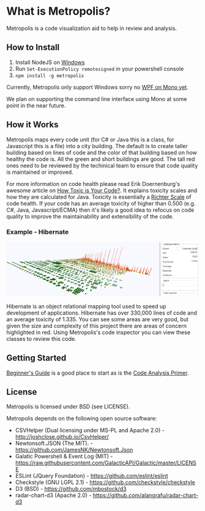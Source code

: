 # What is Metropolis?

Metropolis is a code visualization aid to help in review and analysis.

## How to Install

1. Install NodeJS on [Windows](https://nodejs.org/dist/v6.1.0/node-v6.1.0-x64.msi)
2. Run `Set-ExecutionPolicy remotesigned` in your powershell console
1. `npm install -g metropolis` 

Currently, Metropolis only support Windows sorry no [WPF on Mono yet](http://www.mono-project.com/docs/gui/wpf/). 

We plan on supporting the command line interface using Mono at some point in the near future.

## How it Works

Metropolis maps every code unit (for C# or Java this is a class, for Javascript this is a file) into a city building. The default is to create taller building based on lines of code and the color of that building based on how healthy the code is. All the green and short buildings are good. The tall red ones need to be reviewed by the techinical team to ensure that code quality is maintained or improved.

For more information on code health please read Erik Doernenburg's awesome article on [How Toxic is Your Code?](http://erik.doernenburg.com/2008/11/how-toxic-is-your-code/). It explains toxicity scales and how they are calculated for Java.
Toxicity is essentially a [Richter Scale](https://en.wikipedia.org/wiki/Richter_magnitude_scale) of code health. If your code has an average toxicity of higher than 0.500 (e.g. C#, Java, Javascript/ECMA) then it's likely a good idea to refocus on code quality to improve the maintainability and extensibility of the code.

### Example - Hibernate
<p align="center"><img alt="Cityscape of Hibernate" src="https://raw.githubusercontent.com/dahood/metropolis/master/example-metropolis.png"/></p>

Hibernate is an object relational mapping tool used to speed up development of applications. Hibernate has over 330,000 lines of code and an average toxicity of 1.335. You can see some areas are very good, but given the size and complexity of this project there are areas of concern highlighted in red. Using Metropolis's code inspector you can view these classes to review this code.

## Getting Started

[Beginner's Guide](https://github.com/dahood/metropolis/wiki/Beginner's-Guide) is a good place to start as is the [Code Analysis Primer](https://github.com/dahood/metropolis/wiki/Code-Analysis-Primer).

## License

Metropolis is licensed under BSD (see LICENSE).

Metropolis depends on the following open source software:

* CSVHelper (Dual licensing under MS-PL and Apache 2.0) - http://joshclose.github.io/CsvHelper/
* Newtonsoft.JSON (The MIT). - https://github.com/JamesNK/Newtonsoft.Json
* Galatic Powershell & Event Log (MIT) - https://raw.githubusercontent.com/GalacticAPI/Galactic/master/LICENSE
* ESLint (JQuery Foundation) - https://github.com/eslint/eslint
* Checkstyle (GNU LGPL 2.1) - https://github.com/checkstyle/checkstyle
* D3 (BSD) - https://github.com/mbostock/d3
* radar-chart-d3 (Apache 2.0) - https://github.com/alangrafu/radar-chart-d3
